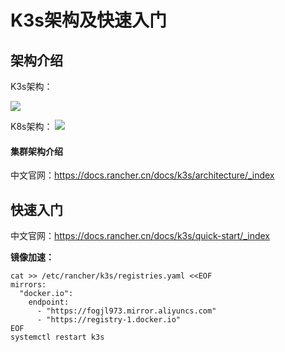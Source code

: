 # K3s架构及快速入门

## 架构介绍

K3s架构：

![](https://tva1.sinaimg.cn/large/008eGmZEly1go0yw51vlgj31iv0u03z7.jpg)

K8s架构：
![](https://d33wubrfki0l68.cloudfront.net/2475489eaf20163ec0f54ddc1d92aa8d4c87c96b/e7c81/images/docs/components-of-kubernetes.svg)

#### 集群架构介绍

中文官网：https://docs.rancher.cn/docs/k3s/architecture/_index

## 快速入门

中文官网：https://docs.rancher.cn/docs/k3s/quick-start/_index

**镜像加速：**

```
cat >> /etc/rancher/k3s/registries.yaml <<EOF
mirrors:
  "docker.io":
    endpoint:
      - "https://fogjl973.mirror.aliyuncs.com"
      - "https://registry-1.docker.io"
EOF
systemctl restart k3s
```

